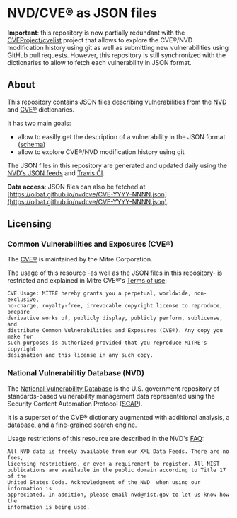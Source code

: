 # NVD/CVE® as JSON files
__Important__: this repository is now partially redundant with the [CVEProject/cvelist](https://github.com/CVEProject/cvelist) project that allows to explore the CVE®/NVD modification history using git as well as submitting new vulnerabilities using GitHub pull requests. However, this repository is still synchronized with the dictionaries to allow to fetch each vulnerability in JSON format.

## About
This repository contains JSON files describing vulnerabilities from the [NVD](https://nvd.nist.gov/general/faq) and [CVE®](https://cve.mitre.org/about/faqs.html) dictionaries.

It has two main goals:
- allow to easilly get the description of a vulnerability in the JSON format ([schema](https://csrc.nist.gov/schema/nvd/feed/1.1-Beta/nvd_cve_feed_json_1.1_beta.schema))
- allow to explore CVE®/NVD modification history using git

The JSON files in this repository are generated and updated daily using the [NVD's JSON feeds](https://nvd.nist.gov/vuln/data-feeds) and [Travis CI](https://docs.travis-ci.com/user/cron-jobs/).

__Data access__: JSON files can also be fetched at [https://olbat.github.io/nvdcve/CVE-YYYY-NNNN.json](https://olbat.github.io/nvdcve/CVE-YYYY-NNNN.json).


## Licensing
### Common Vulnerabilities and Exposures (CVE®)
The [CVE®](https://cve.mitre.org/) is maintained by the Mitre Corporation.

The usage of this resource -as well as the JSON files in this repository- is restricted and explained in Mitre CVE®'s [Terms of use](https://cve.mitre.org/about/termsofuse.html):
```
CVE Usage: MITRE hereby grants you a perpetual, worldwide, non-exclusive,
no-charge, royalty-free, irrevocable copyright license to reproduce, prepare
derivative works of, publicly display, publicly perform, sublicense, and
distribute Common Vulnerabilities and Exposures (CVE®). Any copy you make for
such purposes is authorized provided that you reproduce MITRE's copyright
designation and this license in any such copy.
```

### National Vulnerabilitiy Database (NVD)
The [National Vulnerability Database](https://nvd.nist.gov/) is the U.S. government repository of standards-based vulnerability management data represented using the Security Content Automation Protocol ([SCAP](https://en.wikipedia.org/wiki/Security_Content_Automation_Protocol)).

It is a superset of the CVE® dictionary augmented with additional analysis, a database, and a fine-grained search engine.

Usage restrictions of this resource are described in the NVD's [FAQ](https://nvd.nist.gov/general/faq#1f2488ea-0492-45a7-ae5b-ad29bc31dd05):
```
All NVD data is freely available from our XML Data Feeds. There are no fees,
licensing restrictions, or even a requirement to register. All NIST
publications are available in the public domain according to Title 17 of the
United States Code. Acknowledgment of the NVD  when using our information is
appreciated. In addition, please email nvd@nist.gov to let us know how the
information is being used.
```

